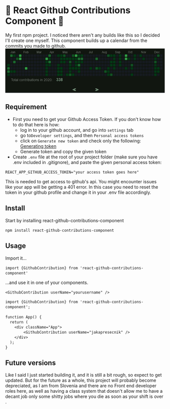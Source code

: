 # :date: React Github Contributions Component :date:
My first npm project. I noticed there aren't any builds like this so I decided I'll create one myself. This component builds up a calendar from the commits you made to github.
![Component's screenshot](/image/ghcc-screenshot.jpg)

## Requirement
* First you need to get your Github Access Token. If you don't know how to do that here is how: 
    * log in to your github account, and go into `settings` tab
    * go to`Developer settings`, and then `Personal access tokens`
    * click on `Generate new token` and check only the following:
        [Generating token](/image/generate-token.jpg)
    * Generate token and copy the given token
* Create `.env` file at the root of your project folder (make sure you have .env included in .gitignore), and paste the given personal access token:
```
REACT_APP_GITHUB_ACCESS_TOKEN="your access token goes here"
```
This is needed to get access to github's api. You might encounter issues like your app will be getting a 401 error. In this case you need to reset the token in your github profile and change it in your .env file accordingly.

## Install
Start by installing react-github-contributions-component
```
npm install react-github-contributions-component
```

## Usage
Import it...
``` 
import {GithubContribution} from 'react-github-contributions-component'
```

...and use it in one of your components.
```
<GithubContribution userName="yourusername" />
```
```
import {GithubContribution} from 'react-github-contributions-component';

function App() {
  return (
    <div className="App">
        <GithubContribution userName="jakapresecnik" />
    </div>
  );
}
```

## Future versions
Like I said I just started building it, and it is still a bit rough, so expect to get updated. But for the future as a whole, this project will probably become depreciated, as I am from Slovenia and there are no Front end developer roles here, as well as having a class system that doesn't allow me to have a decant job only some shitty jobs where you die as soon as your shift is over .
    
